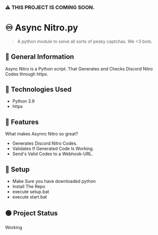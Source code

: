 ### ⚠️ THIS PROJECT IS COMING SOON.

# ♾️ Async Nitro.py

> A python module to solve all sorts of pesky captchas. We <3 bots.

## 📜 General Information

Async Nitro is a Python script. That Generates and Checks Discord Nitro Codes through httpx.

## 💾 Technologies Used

- Python 3.9
- httpx

## 🚀 Features

What makes Asynnc Nitro so great?

- Generates Discord Nitro Codes.
- Validates If Generated Code Is Working.
- Send's Valid Codes to a Webhook-URL.

## 🧰 Setup

- Make Sure you have downloaded python
- Install The Repo
- execute setup.bat
- execute start.bat

## 🟢 Project Status

Working
